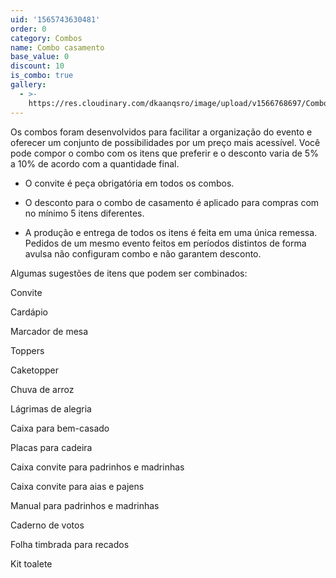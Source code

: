 ```yaml
---
uid: '1565743630481'
order: 0
category: Combos
name: Combo casamento
base_value: 0
discount: 10
is_combo: true
gallery:
  - >-
    https://res.cloudinary.com/dkaanqsro/image/upload/v1566768697/Combo_casamento_n6hyns.jpg
---
```


Os combos foram desenvolvidos para facilitar a organização do evento e
oferecer um conjunto de possibilidades por um preço mais acessível. Você pode
compor o combo com os itens que preferir e o desconto varia de 5% a 10% de
acordo com a quantidade final.

-   O convite é peça obrigatória em todos os combos.

-   O desconto para o combo de casamento é aplicado para compras com no mínimo
    5 itens diferentes.

-   A produção e entrega de todos os itens é feita em uma única remessa.
    Pedidos de um mesmo evento feitos em períodos distintos de forma avulsa não
    configuram combo e não garantem desconto.

Algumas sugestões de itens que podem ser combinados:

Convite

Cardápio

Marcador de mesa

Toppers

Caketopper

Chuva de arroz

Lágrimas de alegria

Caixa para bem-casado

Placas para cadeira

Caixa convite para padrinhos e madrinhas

Caixa convite para aias e pajens

Manual para padrinhos e madrinhas

Caderno de votos

Folha timbrada para recados

Kit toalete
